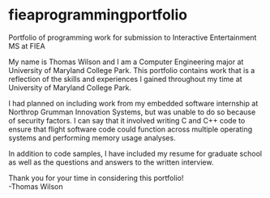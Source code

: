 # fieaprogrammingportfolio
Portfolio of programming work for submission to Interactive Entertainment MS at FIEA  

My name is Thomas Wilson and I am a Computer Engineering major at University of Maryland College Park. This portfolio contains work that is a reflection of the skills
and experiences I gained throughout my time at University of Maryland College Park.  

I had planned on including work from my embedded software internship at Northrop Grumman Innovation Systems, but was unable to do so because of security factors. I can say that it involved writing C and C++ code to ensure that flight software code could function across multiple operating systems and performing memory usage analyses.  

In addition to code samples, I have included my resume for graduate school as well as the questions and answers to the written interview.  
  
Thank you for your time in considering this portfolio!  
-Thomas Wilson
